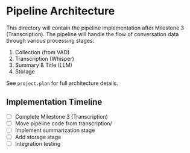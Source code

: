# Pipeline Architecture

This directory will contain the pipeline implementation after Milestone 3 (Transcription).
The pipeline will handle the flow of conversation data through various processing stages:

1. Collection (from VAD)
2. Transcription (Whisper)
3. Summary & Title (LLM)
4. Storage

See `project.plan` for full architecture details.

## Implementation Timeline
- [ ] Complete Milestone 3 (Transcription)
- [ ] Move pipeline code from transcription/
- [ ] Implement summarization stage
- [ ] Add storage stage
- [ ] Integration testing
